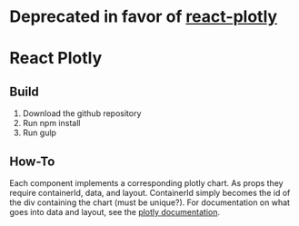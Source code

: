 # Deprecated in favor of [react-plotly](https://plot.ly/products/react/)

# React Plotly

## Build
1) Download the github repository  
2) Run npm install  
3) Run gulp  

## How-To
Each component implements a corresponding plotly chart. As props they require containerId, data, and layout. ContainerId simply becomes the id of the div containing the chart (must be unique?). For documentation on what goes into data and layout, see the [plotly documentation](https://plot.ly/javascript/reference/).
